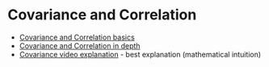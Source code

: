 # Covariance and Correlation

- [Covariance and Correlation basics](https://towardsdatascience.com/getting-the-basics-of-correlation-covariance-c8fc110b90b4)
- [Covariance and Correlation in depth](https://towardsdatascience.com/let-us-understand-the-correlation-matrix-and-covariance-matrix-d42e6b643c22)
- [Covariance video explanation](https://www.youtube.com/watch?v=mlxwAPTjiCA) - best explanation (mathematical intuition)